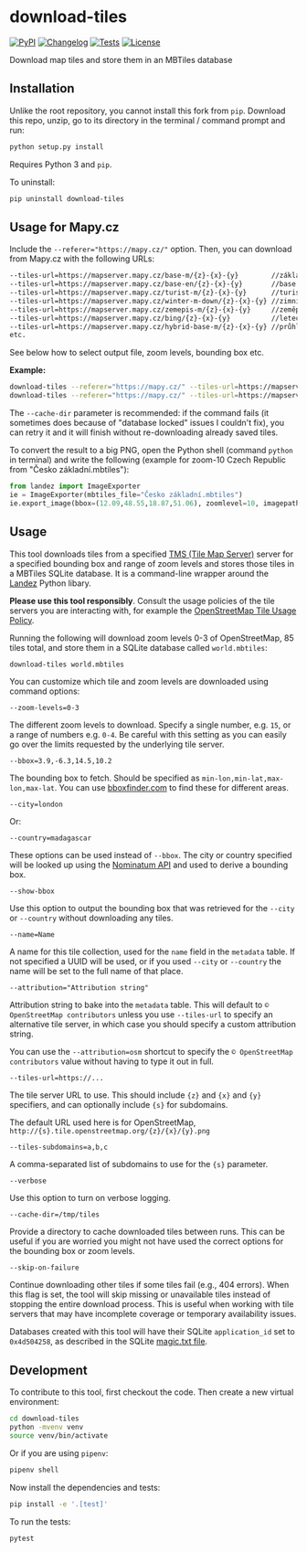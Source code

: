# download-tiles

[![PyPI](https://img.shields.io/pypi/v/download-tiles.svg)](https://pypi.org/project/download-tiles/)
[![Changelog](https://img.shields.io/github/v/release/simonw/download-tiles?include_prereleases&label=changelog)](https://github.com/simonw/download-tiles/releases)
[![Tests](https://github.com/simonw/download-tiles/workflows/Test/badge.svg)](https://github.com/simonw/download-tiles/actions?query=workflow%3ATest)
[![License](https://img.shields.io/badge/license-Apache%202.0-blue.svg)](https://github.com/simonw/download-tiles/blob/master/LICENSE)

Download map tiles and store them in an MBTiles database

## Installation

Unlike the root repository, you cannot install this fork from `pip`. Download this repo, unzip, go to its directory in the terminal / command prompt and run:
```bash
python setup.py install
```

Requires Python 3 and `pip`.

To uninstall:

```bash
pip uninstall download-tiles
```

## Usage for Mapy.cz

Include the `--referer="https://mapy.cz/"` option. Then, you can download from Mapy.cz with the following URLs:
```bash
--tiles-url=https://mapserver.mapy.cz/base-m/{z}-{x}-{y}        //základní
--tiles-url=https://mapserver.mapy.cz/base-en/{z}-{x}-{y}       //base (en)
--tiles-url=https://mapserver.mapy.cz/turist-m/{z}-{x}-{y}      //turistická
--tiles-url=https://mapserver.mapy.cz/winter-m-down/{z}-{x}-{y} //zimní
--tiles-url=https://mapserver.mapy.cz/zemepis-m/{z}-{x}-{y}     //zeměpisná
--tiles-url=https://mapserver.mapy.cz/bing/{z}-{x}-{y}          //letecká (jpeg, untested)
--tiles-url=https://mapserver.mapy.cz/hybrid-base-m/{z}-{x}-{y} //průhledná základní přes leteckou
etc.
```

See below how to select output file, zoom levels, bounding box etc.

**Example:**

```bash
download-tiles --referer="https://mapy.cz/" --tiles-url=https://mapserver.mapy.cz/base-m/{z}-{x}-{y} --zoom-levels=8-10 --country=czechia --cache-dir=tmp "Česko základní.mbtiles"
download-tiles --referer="https://mapy.cz/" --tiles-url=https://mapserver.mapy.cz/turist-m/{z}-{x}-{y} --zoom-levels=14 --bbox=15.02,50.44,15.34,50.66 --cache-dir=tmp "Český ráj turistická.mbtiles"
```

The `--cache-dir` parameter is recommended: if the command fails (it sometimes does because of "database locked" issues I couldn't fix), you can retry it and it will finish without re-downloading already saved tiles.

To convert the result to a big PNG, open the Python shell (command `python` in terminal) and write the following (example for zoom-10 Czech Republic from "Česko základní.mbtiles"):
```python
from landez import ImageExporter
ie = ImageExporter(mbtiles_file="Česko základní.mbtiles")
ie.export_image(bbox=(12.09,48.55,18.87,51.06), zoomlevel=10, imagepath="Česko základní 10.png")
```

## Usage

This tool downloads tiles from a specified [TMS (Tile Map Server)](https://wiki.openstreetmap.org/wiki/TMS) server for a specified bounding box and range of zoom levels and stores those tiles in a MBTiles SQLite database. It is a command-line wrapper around the [Landez](https://github.com/makinacorpus/landez) Python libary.

**Please use this tool responsibly**. Consult the usage policies of the tile servers you are interacting with, for example the [OpenStreetMap Tile Usage Policy](https://operations.osmfoundation.org/policies/tiles/).

Running the following will download zoom levels 0-3 of OpenStreetMap, 85 tiles total, and store them in a SQLite database called `world.mbtiles`:
```bash
download-tiles world.mbtiles
```
You can customize which tile and zoom levels are downloaded using command options:
```
--zoom-levels=0-3
```
The different zoom levels to download. Specify a single number, e.g. `15`, or a range of numbers e.g. `0-4`. Be careful with this setting as you can easily go over the limits requested by the underlying tile server.
```
--bbox=3.9,-6.3,14.5,10.2
```
The bounding box to fetch. Should be specified as `min-lon,min-lat,max-lon,max-lat`. You can use [bboxfinder.com](http://bboxfinder.com/) to find these for different areas.
```
--city=london
```
Or:
```
--country=madagascar
```

These options can be used instead of `--bbox`. The city or country specified will be looked up using the [Nominatum API](https://nominatim.org/release-docs/latest/api/Search/) and used to derive a bounding box.
```
--show-bbox
```
Use this option to output the bounding box that was retrieved for the `--city` or `--country` without downloading any tiles.
```
--name=Name
```
A name for this tile collection, used for the `name` field in the `metadata` table. If not specified a UUID will be used, or if you used `--city` or `--country` the name will be set to the full name of that place.
```
--attribution="Attribution string"
```

Attribution string to bake into the `metadata` table. This will default to `© OpenStreetMap contributors` unless you use `--tiles-url` to specify an alternative tile server, in which case you should specify a custom attribution string.

You can use the `--attribution=osm` shortcut to specify the `© OpenStreetMap contributors` value without having to type it out in full.
```
--tiles-url=https://...
```
The tile server URL to use. This should include `{z}` and `{x}` and `{y}` specifiers, and can optionally include `{s}` for subdomains.

The default URL used here is for OpenStreetMap, `http://{s}.tile.openstreetmap.org/{z}/{x}/{y}.png`
```
--tiles-subdomains=a,b,c
```
A comma-separated list of subdomains to use for the `{s}` parameter.
```
--verbose
```
Use this option to turn on verbose logging.
```
--cache-dir=/tmp/tiles
```
Provide a directory to cache downloaded tiles between runs. This can be useful if you are worried you might not have used the correct options for the bounding box or zoom levels.
```
--skip-on-failure
```
Continue downloading other tiles if some tiles fail (e.g., 404 errors). When this flag is set, the tool will skip missing or unavailable tiles instead of stopping the entire download process. This is useful when working with tile servers that may have incomplete coverage or temporary availability issues.

Databases created with this tool will have their SQLite `application_id` set to `0x4d504258`, as described in the SQLite [magic.txt file](https://www.sqlite.org/src/artifact?ci=trunk&filename=magic.txt).

## Development

To contribute to this tool, first checkout the code. Then create a new virtual environment:
```bash
cd download-tiles
python -mvenv venv
source venv/bin/activate
```
Or if you are using `pipenv`:
```bash
pipenv shell
```
Now install the dependencies and tests:
```bash
pip install -e '.[test]'
```
To run the tests:
```bash
pytest
```
